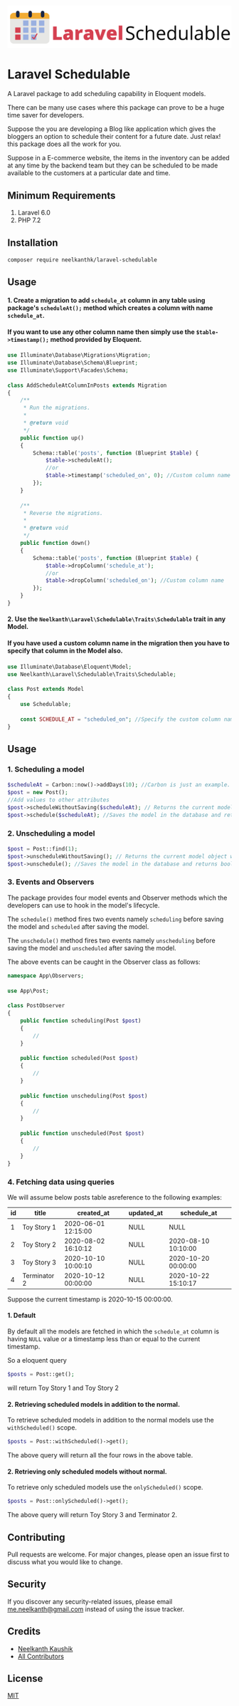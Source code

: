 ![Laravel Schedulable Logo](https://github.com/neelkanthk/repo_logos/blob/master/LaravelSchedulable_small.png?raw=true)

# Laravel Schedulable

A Laravel package to add scheduling capability in Eloquent models.  


There can be many use cases where this package can prove to be a huge time saver for developers.  

Suppose the you are developing a Blog like application which gives the bloggers an option to schedule their content for a future date. Just relax! this package does all the work for you.

Suppose in a E-commerce website, the items in the inventory can be added at any time by the backend team but they can be scheduled to be made available to the customers at a particular date and time.


## Minimum Requirements

1. Laravel 6.0  
2. PHP 7.2

## Installation  

```bash
composer require neelkanthk/laravel-schedulable
```

## Usage

#### 1. Create a migration to add ```schedule_at``` column in any table using package's ```scheduleAt();``` method which creates a column with name ```schedule_at```.  

#### If you want to use any other column name then simply use the ```$table->timestamp();``` method provided by Eloquent.

```php
use Illuminate\Database\Migrations\Migration;
use Illuminate\Database\Schema\Blueprint;
use Illuminate\Support\Facades\Schema;

class AddScheduleAtColumnInPosts extends Migration
{
    /**
     * Run the migrations.
     *
     * @return void
     */
    public function up()
    {
        Schema::table('posts', function (Blueprint $table) {
            $table->scheduleAt();
            //or
            $table->timestamp('scheduled_on', 0); //Custom column name
        });
    }

    /**
     * Reverse the migrations.
     *
     * @return void
     */
    public function down()
    {
        Schema::table('posts', function (Blueprint $table) {
            $table->dropColumn('schedule_at');
            //or
            $table->dropColumn('scheduled_on'); //Custom column name
        });
    }
}
```

#### 2. Use the ```Neelkanth\Laravel\Schedulable\Traits\Schedulable``` trait in any Model.  
#### If you have used a custom column name in the migration then you have to specify that column in the Model also.

```php
use Illuminate\Database\Eloquent\Model;
use Neelkanth\Laravel\Schedulable\Traits\Schedulable;

class Post extends Model
{
    use Schedulable;
    
    const SCHEDULE_AT = "scheduled_on"; //Specify the custom column name
}
```

## Usage

### 1. Scheduling a model

```php
$scheduleAt = Carbon::now()->addDays(10); //Carbon is just an example. You can pass any object which is implementing DateTimeInterface.
$post = new Post();
//Add values to other attributes
$post->scheduleWithoutSaving($scheduleAt); // Returns the current model object without saving it.
$post->schedule($scheduleAt); //Saves the model in the database and returns boolean true or false
```

### 2. Unscheduling a model

```php
$post = Post::find(1);
$post->unscheduleWithoutSaving(); // Returns the current model object without saving it.
$post->unschedule(); //Saves the model in the database and returns boolean true or false
```

### 3. Events and Observers

The package provides four model events and Observer methods which the developers can use to hook in the model's lifecycle.

The ```schedule()``` method fires two events namely ```scheduling``` before saving the model and ```scheduled``` after saving the model.

The ```unschedule()``` method fires two events namely ```unscheduling``` before saving the model and ```unscheduled``` after saving the model.

The above events can be caught in the Observer class as follows:

```php
namespace App\Observers;

use App\Post;

class PostObserver
{
    public function scheduling(Post $post)
    {
        //
    }

    public function scheduled(Post $post)
    {
        //
    }

    public function unscheduling(Post $post)
    {
        //
    }

    public function unscheduled(Post $post)
    {
        //
    }
}
```

### 4. Fetching data using queries

We will assume below posts table asreference to the following examples:

| id | title        | created_at          | updated_at | schedule_at         |
|----|--------------|---------------------|------------|---------------------|
| 1  | Toy Story 1  | 2020-06-01 12:15:00 | NULL       | NULL                |
| 2  | Toy Story 2  | 2020-08-02 16:10:12 | NULL       | 2020-08-10 10:10:00 |
| 3  | Toy Story 3  | 2020-10-10 10:00:10 | NULL       | 2020-10-20 00:00:00 |
| 4  | Terminator 2 | 2020-10-12 00:00:00 | NULL       | 2020-10-22 15:10:17 |

Suppose the current timestamp is 2020-10-15 00:00:00.

#### 1. Default

By default all the models are fetched in which the ```schedule_at``` column is having ```NULL``` value or a timestamp less than or equal to the current timestamp.

So a eloquent query 
```php
$posts = Post::get();
``` 
will return Toy Story 1 and Toy Story 2


#### 2. Retrieving scheduled models in addition to the normal.

To retrieve scheduled models in addition to the normal models use the ```withScheduled()``` scope.

```php
$posts = Post::withScheduled()->get();
```

The above query will return all the four rows in the above table.

#### 2. Retrieving only scheduled models without normal.

To retrieve only scheduled models use the ```onlyScheduled()``` scope.

```php
$posts = Post::onlyScheduled()->get();
```

The above query will return Toy Story 3 and Terminator 2.


## Contributing
Pull requests are welcome. For major changes, please open an issue first to discuss what you would like to change.

## Security
If you discover any security-related issues, please email me.neelkanth@gmail.com instead of using the issue tracker.

## Credits

- [Neelkanth Kaushik](https://github.com/username)
- [All Contributors](../../contributors)

## License
[MIT](https://choosealicense.com/licenses/mit/)